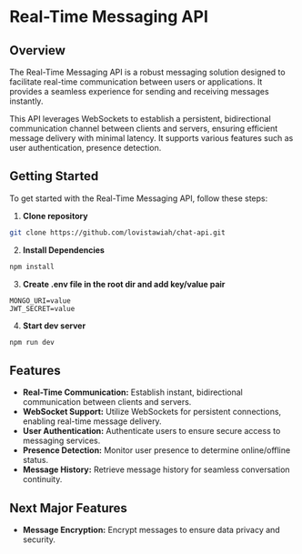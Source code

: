 # Real-Time Messaging API

## Overview

The Real-Time Messaging API is a robust messaging solution designed to facilitate real-time communication between users or applications. It provides a seamless experience for sending and receiving messages instantly.

This API leverages WebSockets to establish a persistent, bidirectional communication channel between clients and servers, ensuring efficient message delivery with minimal latency. It supports various features such as user authentication, presence detection.

## Getting Started

To get started with the Real-Time Messaging API, follow these steps:

1. **Clone repository**

```bash
git clone https://github.com/lovistawiah/chat-api.git
```

2. **Install Dependencies**

```bash
npm install
```

3. **Create .env file in the root dir and add key/value pair**

```Properties
MONGO_URI=value
JWT_SECRET=value
```

4. **Start dev server**

```bash
npm run dev
```

## Features

- **Real-Time Communication:** Establish instant, bidirectional communication between clients and servers.
- **WebSocket Support:** Utilize WebSockets for persistent connections, enabling real-time message delivery.
- **User Authentication:** Authenticate users to ensure secure access to messaging services.
- **Presence Detection:** Monitor user presence to determine online/offline status.
- **Message History:** Retrieve message history for seamless conversation continuity.

## Next Major Features

- **Message Encryption:** Encrypt messages to ensure data privacy and security.
